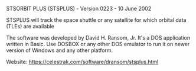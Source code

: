 
STSORBIT PLUS (STSPLUS) - Version 0223 - 10 June 2002

STSPLUS will track the space shuttle or any satellite for which orbital data (TLEs) are available

The software was developed by David H. Ransom, Jr.
It's a DOS application written in Basic.
Use DOSBOX or any other DOS emulator to run it on newer version of Windows and any other platform.

Website: https://celestrak.com/software/dransom/stsplus.html